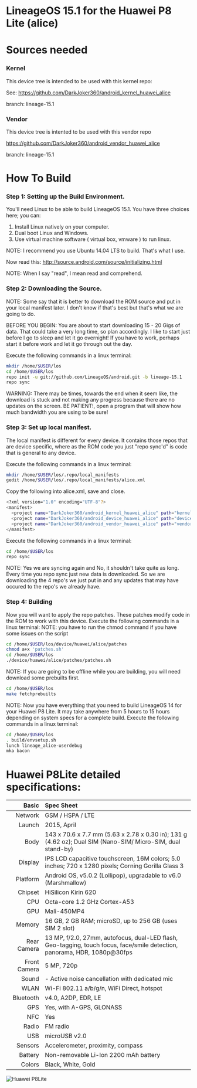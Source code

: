 # LineageOS 15.1 for the Huawei P8 Lite (alice)

# Sources needed
### Kernel
This device tree is intended to be used with this kernel repo:

See: https://github.com/DarkJoker360/android_kernel_huawei_alice

branch: lineage-15.1
### Vendor
This device tree is intented to be used with this vendor repo

https://github.com/DarkJoker360/android_vendor_huawei_alice

branch: lineage-15.1

# How To Build

### Step 1: Setting up the Build Environment.

You'll need Linux to be able to build LineageOS 15.1. You have three choices here; you can:

1. Install Linux natively on your computer.
2. Dual boot Linux and Windows.
3. Use virtual machine software ( virtual box, vmware ) to run linux.

NOTE: I recommend you use Ubuntu 14.04 LTS to build. That's what I use.

Now read this: http://source.android.com/source/initializing.html

NOTE: When I say "read", I mean read and comprehend.

### Step 2: Downloading the Source.

NOTE: Some say that it is better to download the ROM source and put in your local manifest later. I don't know if that's best but that's what we are going to do.

BEFORE YOU BEGIN: You are about to start downloading 15 - 20 Gigs of data. That could take a very long time, so plan accordingly. I like to start just before I go to sleep and let it 
go overnight! If you have to work, perhaps start it before work and let it go through out the day.

Execute the following commands in a linux terminal:
```bash
mkdir /home/$USER/los
cd /home/$USER/los
repo init -u git://github.com/LineageOS/android.git -b lineage-15.1
repo sync
```
WARNING: There may be times, towards the end when it seem like, the download is stuck and not making any progress because there are no updates on the screen. BE PATIENT!, open a 
program that will show how much bandwidth you are using to be sure!

### Step 3: Set up local manifest.

The local manifest is different for every device. It contains those repos that are device specific, where as the ROM code you just "repo sync'd" is code that is general to any device.

Execute the following commands in a linux terminal:
```bash
mkdir /home/$USER/los/.repo/local_manifests
gedit /home/$USER/los/.repo/local_manifests/alice.xml
```
Copy the following into alice.xml, save and close.
```bash
<?xml version="1.0" encoding="UTF-8"?>
<manifest>
  <project name="DarkJoker360/android_kernel_huawei_alice" path="kernel/huawei/alice" remote="github" revision="lineage-15.1"/>
  <project name="DarkJoker360/android_device_huawei_alice" path="device/huawei/alice" remote="github" revision="lineage-15.1"/>
  <project name="DarkJoker360/android_vendor_huawei_alice" path="vendor/huawei/alice" remote="github" revision="lineage-15.1"/>
</manifest>
```

Execute the following commands in a linux terminal:
```bash
cd /home/$USER/los
repo sync
```

NOTE: Yes we are syncing again and No, it shouldn't take quite as long. Every time you repo sync just new data is downloaded. So we are downloading the 4 repo's we just put in and any 
updates that may have occured to the repo's we already have.

### Step 4: Building

Now you will want to apply the repo patches. These patches modify code in the ROM to work with this device.
Execute the following commands in a linux terminal:
NOTE: you have to run the chmod command if you have some issues on the script 
```bash
cd /home/$USER/los/device/huawei/alice/patches
chmod a+x 'patches.sh'
cd /home/$USER/los
./device/huawei/alice/patches/patches.sh
```
NOTE: If you are going to be offline while you are building, you will need download some prebuilts first.
```bash
cd /home/$USER/los
make fetchprebuilts
```
NOTE: Now you have everything that you need to build LineageOS 14 for your Huawei P8 Lite. 
It may take anywhere from 5 hours to 15 hours depending on system specs for a complete build.
Execute the following commands in a linux terminal:
```bash
cd /home/$USER/los
. build/envsetup.sh
lunch lineage_alice-userdebug
mka bacon
```

Huawei P8Lite detailed specifications:
======================================

Basic         |Spec Sheet
-------------:|:--------------------------------------------------------------------------------------------------------------------------
Network	      | GSM / HSPA / LTE
Launch	      |2015, April
Body	      |143 x 70.6 x 7.7 mm (5.63 x 2.78 x 0.30 in); 131 g (4.62 oz); Dual SIM (Nano-SIM/ Micro-SIM, dual stand-by)
Display	      |IPS LCD capacitive touchscreen, 16M colors; 5.0 inches; 720 x 1280 pixels; Corning Gorilla Glass 3
Platform      |Android OS, v5.0.2 (Lollipop), upgradable to v6.0 (Marshmallow)
Chipset	      |HiSilicon Kirin 620
CPU	      |Octa-core 1.2 GHz Cortex-A53
GPU	      |Mali-450MP4
Memory	      |16 GB, 2 GB RAM; microSD, up to 256 GB (uses SIM 2 slot)
Rear Camera   |13 MP, f/2.0, 27mm, autofocus, dual-LED flash, Geo-tagging, touch focus, face/smile detection, panorama, HDR, 1080p@30fps
Front Camera  |5 MP, 720p
Sound	      |- Active noise cancellation with dedicated mic
WLAN	      |Wi-Fi 802.11 a/b/g/n, WiFi Direct, hotspot
Bluetooth     |v4.0, A2DP, EDR, LE
GPS	      |Yes, with A-GPS, GLONASS
NFC	      |Yes
Radio	      |FM radio
USB	      |microUSB v2.0
Sensors	      |Accelerometer, proximity, compass
Battery	      |Non-removable Li-Ion 2200 mAh battery
Colors 	      |Black, White, Gold


![Huawei P8Lite](http://cdn2.gsmarena.com/vv/pics/huawei/huawei-p8-lite.jpg "Huawei P8Lite")
